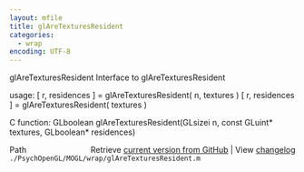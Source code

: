 ```yaml
---
layout: mfile
title: glAreTexturesResident
categories:
  - wrap
encoding: UTF-8
---
```


glAreTexturesResident  Interface to glAreTexturesResident

usage:  \[ r, residences \] = glAreTexturesResident\( n, textures \)
        \[ r, residences \] = glAreTexturesResident\( textures \)

C function:  GLboolean glAreTexturesResident\(GLsizei n, const GLuint\* textures, GLboolean\* residences\)


<div class="code_header" style="text-align:right;">
  <span style="float:left;">Path&nbsp;&nbsp;</span> <span class="counter">Retrieve <a href=
  "https://raw.github.com/Psychtoolbox-3/Psychtoolbox-3/beta/./PsychOpenGL/MOGL/wrap/glAreTexturesResident.m">current version from GitHub</a> | View <a href=
  "https://github.com/Psychtoolbox-3/Psychtoolbox-3/commits/beta/./PsychOpenGL/MOGL/wrap/glAreTexturesResident.m">changelog</a></span>
</div>
<div class="code">
  <code>./PsychOpenGL/MOGL/wrap/glAreTexturesResident.m</code>
</div>
